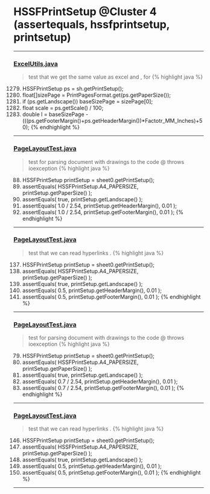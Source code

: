 # HSSFPrintSetup @Cluster 4 (assertequals, hssfprintsetup, printsetup)

***

### [ExcelUtils.java](https://searchcode.com/codesearch/view/60212069/)
> test that we get the same value as excel and , for 
{% highlight java %}
1279. HSSFPrintSetup ps = sh.getPrintSetup();
1280. float[]sizePage = PrintPagesFormat.get(ps.getPaperSize());
1283. if (ps.getLandscape()) baseSizePage = sizePage[0];
1285. float scale = ps.getScale() / 100;
1286. double l = baseSizePage -(((ps.getFooterMargin()+ps.getHeaderMargin())*Factotr_MM_Inches)+50);
{% endhighlight %}

***

### [PageLayoutTest.java](https://searchcode.com/codesearch/view/64531687/)
> test for parsing document with drawings to the code @ throws ioexception 
{% highlight java %}
88. HSSFPrintSetup printSetup = sheet0.getPrintSetup();
89. assertEquals( HSSFPrintSetup.A4_PAPERSIZE,  printSetup.getPaperSize() );
90. assertEquals( true, printSetup.getLandscape() );
91. assertEquals( 1.0 / 2.54, printSetup.getHeaderMargin(), 0.01 );
92. assertEquals( 1.0 / 2.54, printSetup.getFooterMargin(), 0.01 );
{% endhighlight %}

***

### [PageLayoutTest.java](https://searchcode.com/codesearch/view/122565092/)
> test that we can read hyperlinks . 
{% highlight java %}
137. HSSFPrintSetup printSetup = sheet0.getPrintSetup();
138. assertEquals( HSSFPrintSetup.A4_PAPERSIZE,  printSetup.getPaperSize() );
139. assertEquals( true, printSetup.getLandscape() );
140. assertEquals( 0.5, printSetup.getHeaderMargin(), 0.01 );
141. assertEquals( 0.5, printSetup.getFooterMargin(), 0.01 );
{% endhighlight %}

***

### [PageLayoutTest.java](https://searchcode.com/codesearch/view/122565092/)
> test for parsing document with drawings to the code @ throws ioexception 
{% highlight java %}
79. HSSFPrintSetup printSetup = sheet0.getPrintSetup();
80. assertEquals( HSSFPrintSetup.A4_PAPERSIZE,  printSetup.getPaperSize() );
81. assertEquals( true, printSetup.getLandscape() );
82. assertEquals( 0.7 / 2.54, printSetup.getHeaderMargin(), 0.01 );
83. assertEquals( 0.7 / 2.54, printSetup.getFooterMargin(), 0.01 );
{% endhighlight %}

***

### [PageLayoutTest.java](https://searchcode.com/codesearch/view/64531687/)
> test that we can read hyperlinks . 
{% highlight java %}
146. HSSFPrintSetup printSetup = sheet0.getPrintSetup();
147. assertEquals( HSSFPrintSetup.A4_PAPERSIZE,  printSetup.getPaperSize() );
148. assertEquals( true, printSetup.getLandscape() );
149. assertEquals( 0.5, printSetup.getHeaderMargin(), 0.01 );
150. assertEquals( 0.5, printSetup.getFooterMargin(), 0.01 );
{% endhighlight %}

***


